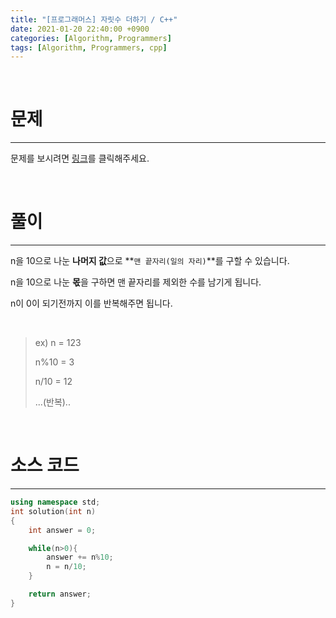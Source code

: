 ```yaml
---
title: "[프로그래머스] 자릿수 더하기 / C++"
date: 2021-01-20 22:40:00 +0900
categories: [Algorithm, Programmers]
tags: [Algorithm, Programmers, cpp]
---
```



<br/>

# **문제**

---



문제를 보시려면 [링크](https://programmers.co.kr/learn/courses/30/lessons/12931)를 클릭해주세요. 

<br/>

# **풀이**

---

n을 10으로 나눈 **나머지 값**으로 **`맨 끝자리(일의 자리)`**를 구할 수 있습니다.

n을 10으로 나눈 **몫**을 구하면 맨 끝자리를 제외한 수를 남기게 됩니다.

n이 0이 되기전까지 이를 반복해주면 됩니다.

<br/>

> ex) n = 123
>
> n%10 = 3
>
> n/10 = 12
>
> ...(반복)..



<br/>

# **소스 코드**

---



```c++
using namespace std;
int solution(int n)
{
    int answer = 0;

    while(n>0){
        answer += n%10;
        n = n/10;
    }

    return answer;
}
```

<br/>

<br/>